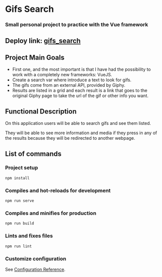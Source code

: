# Gifs Search
### Small personal project to practice with the Vue framework 

## Deploy link: [gifs_search](https://search-gifs.netlify.app)

## Project Main Goals 

- First one, and the most important is that I have had the possibility to work with a completely new frameworks: VueJS.
- Create a search var where introduce a text to look for gifs.
- The gifs come from an external API, provided by Giphy.
- Results are listed in a grid and each result is a link that goes to the original Giphy page to take the url of the gif or other info you want. 


## Functional Description

On this application users will be able to search gifs and see them listed.

They will be able to see more information and media if they press in any of the results because they will be redirected to another webpage.

## List of commands 
### Project setup
```
npm install
```

### Compiles and hot-reloads for development
```
npm run serve
```

### Compiles and minifies for production
```
npm run build
```

### Lints and fixes files
```
npm run lint
```

### Customize configuration
See [Configuration Reference](https://cli.vuejs.org/config/).
